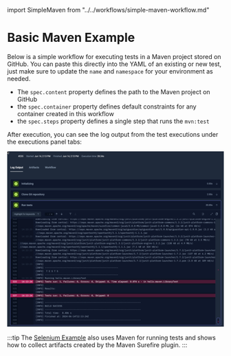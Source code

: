 import SimpleMaven from "../../workflows/simple-maven-workflow.md"

# Basic Maven Example

Below is a simple workflow for executing tests in a Maven project stored on GitHub. You can paste this directly into the
YAML of an existing or new test, just make sure to update the `name` and `namespace` for your environment as needed.

- The `spec.content` property defines the path to the Maven project on GitHub
- the `spec.container` property defines default constraints for any container created in this workflow
- the `spec.steps` property defines a single step that runs the `mvn:test`

<SimpleMaven/>

After execution, you can see the log output from the test executions under the executions panel tabs:

![Maven Log Output](images/basic-maven-log-output.png)

:::tip
The [Selenium Example](selenium-basic) also uses Maven for running tests and shows how to collect artifacts
created by the Maven Surefire plugin.
:::
